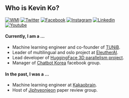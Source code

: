 ## Who is Kevin Ko?
[![WMI](https://img.shields.io/badge/whoami-black?logo=Webflow&logoColor=white)](https://github.com/hyunwoongko/hyunwoongko/blob/main/WHOAMI.md)
[![Twitter](https://img.shields.io/badge/twitter-black?logo=twitter&logoColor=white&link=https://twitter.com/hyunwoongko)](https://twitter.com/hyunwoongko)
[![Facebook](https://img.shields.io/badge/facebook-black?logo=facebook&logoColor=white&link=https://www.facebook.com/hyunwoongko)](https://www.facebook.com/hyunwoongko)
[![Instagram](https://img.shields.io/badge/instagram-black?logo=instagram&logoColor=white&link=https://www.instagram.com/hyunwoong.ko/)](https://www.instagram.com/hyunwoong.ko/)
[![Linkedin](https://img.shields.io/badge/linkedin-black?logo=Linkedin&logoColor=white&link=https://www.linkedin.com/in/hyunwoongko/)](https://www.linkedin.com/in/hyunwoongko/)	
[![Youtube](https://img.shields.io/badge/youtube-black?logo=Youtube&logoColor=white&link=https://www.youtube.com/channel/UCYshy3K1v4MYQD379YB77Uw)](https://www.youtube.com/channel/UCYshy3K1v4MYQD379YB77Uw)

#### Currently, I am a ...
- Machine learning engineer and co-founder of [TUNiB](https://github.com/tunib-ai).
- Leader of multilingual and oslo project at [EleutherAI](https://github.com/eleutherai).
- Lead developer of [HuggingFace 3D parallelism project](https://github.com/huggingface/transformers/issues/13690).
- Manager of [Chatbot Korea](https://www.facebook.com/groups/ChatbotDevKR) facebook group.

#### In the past, I was a ...
- Machine learning engineer at [Kakaobrain](https://github.com/kakaobrain).
- Host of [Jiphyeonjeon](https://github.com/jiphyeonjeon) paper review group.
